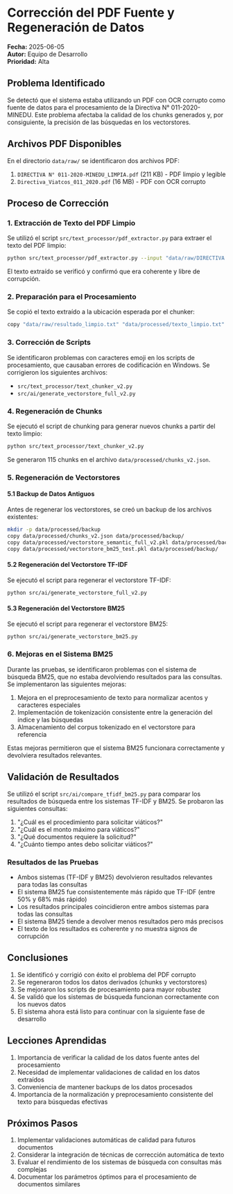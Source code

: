 # Corrección del PDF Fuente y Regeneración de Datos

**Fecha:** 2025-06-05  
**Autor:** Equipo de Desarrollo  
**Prioridad:** Alta  

## Problema Identificado

Se detectó que el sistema estaba utilizando un PDF con OCR corrupto como fuente de datos para el procesamiento de la Directiva N° 011-2020-MINEDU. Este problema afectaba la calidad de los chunks generados y, por consiguiente, la precisión de las búsquedas en los vectorstores.

## Archivos PDF Disponibles

En el directorio `data/raw/` se identificaron dos archivos PDF:

1. `DIRECTIVA N° 011-2020-MINEDU_LIMPIA.pdf` (211 KB) - PDF limpio y legible
2. `Directiva_Viatcos_011_2020.pdf` (16 MB) - PDF con OCR corrupto

## Proceso de Corrección

### 1. Extracción de Texto del PDF Limpio

Se utilizó el script `src/text_processor/pdf_extractor.py` para extraer el texto del PDF limpio:

```bash
python src/text_processor/pdf_extractor.py --input "data/raw/DIRECTIVA N° 011-2020-MINEDU_LIMPIA.pdf" --output "data/raw/resultado_limpio.txt"
```

El texto extraído se verificó y confirmó que era coherente y libre de corrupción.

### 2. Preparación para el Procesamiento

Se copió el texto extraído a la ubicación esperada por el chunker:

```bash
copy "data/raw/resultado_limpio.txt" "data/processed/texto_limpio.txt"
```

### 3. Corrección de Scripts

Se identificaron problemas con caracteres emoji en los scripts de procesamiento, que causaban errores de codificación en Windows. Se corrigieron los siguientes archivos:

- `src/text_processor/text_chunker_v2.py`
- `src/ai/generate_vectorstore_full_v2.py`

### 4. Regeneración de Chunks

Se ejecutó el script de chunking para generar nuevos chunks a partir del texto limpio:

```bash
python src/text_processor/text_chunker_v2.py
```

Se generaron 115 chunks en el archivo `data/processed/chunks_v2.json`.

### 5. Regeneración de Vectorstores

#### 5.1 Backup de Datos Antiguos

Antes de regenerar los vectorstores, se creó un backup de los archivos existentes:

```bash
mkdir -p data/processed/backup
copy data/processed/chunks_v2.json data/processed/backup/
copy data/processed/vectorstore_semantic_full_v2.pkl data/processed/backup/
copy data/processed/vectorstore_bm25_test.pkl data/processed/backup/
```

#### 5.2 Regeneración del Vectorstore TF-IDF

Se ejecutó el script para regenerar el vectorstore TF-IDF:

```bash
python src/ai/generate_vectorstore_full_v2.py
```

#### 5.3 Regeneración del Vectorstore BM25

Se ejecutó el script para regenerar el vectorstore BM25:

```bash
python src/ai/generate_vectorstore_bm25.py
```

### 6. Mejoras en el Sistema BM25

Durante las pruebas, se identificaron problemas con el sistema de búsqueda BM25, que no estaba devolviendo resultados para las consultas. Se implementaron las siguientes mejoras:

1. Mejora en el preprocesamiento de texto para normalizar acentos y caracteres especiales
2. Implementación de tokenización consistente entre la generación del índice y las búsquedas
3. Almacenamiento del corpus tokenizado en el vectorstore para referencia

Estas mejoras permitieron que el sistema BM25 funcionara correctamente y devolviera resultados relevantes.

## Validación de Resultados

Se utilizó el script `src/ai/compare_tfidf_bm25.py` para comparar los resultados de búsqueda entre los sistemas TF-IDF y BM25. Se probaron las siguientes consultas:

1. "¿Cuál es el procedimiento para solicitar viáticos?"
2. "¿Cuál es el monto máximo para viáticos?"
3. "¿Qué documentos requiere la solicitud?"
4. "¿Cuánto tiempo antes debo solicitar viáticos?"

### Resultados de las Pruebas

- Ambos sistemas (TF-IDF y BM25) devolvieron resultados relevantes para todas las consultas
- El sistema BM25 fue consistentemente más rápido que TF-IDF (entre 50% y 68% más rápido)
- Los resultados principales coincidieron entre ambos sistemas para todas las consultas
- El sistema BM25 tiende a devolver menos resultados pero más precisos
- El texto de los resultados es coherente y no muestra signos de corrupción

## Conclusiones

1. Se identificó y corrigió con éxito el problema del PDF corrupto
2. Se regeneraron todos los datos derivados (chunks y vectorstores)
3. Se mejoraron los scripts de procesamiento para mayor robustez
4. Se validó que los sistemas de búsqueda funcionan correctamente con los nuevos datos
5. El sistema ahora está listo para continuar con la siguiente fase de desarrollo

## Lecciones Aprendidas

1. Importancia de verificar la calidad de los datos fuente antes del procesamiento
2. Necesidad de implementar validaciones de calidad en los datos extraídos
3. Conveniencia de mantener backups de los datos procesados
4. Importancia de la normalización y preprocesamiento consistente del texto para búsquedas efectivas

## Próximos Pasos

1. Implementar validaciones automáticas de calidad para futuros documentos
2. Considerar la integración de técnicas de corrección automática de texto
3. Evaluar el rendimiento de los sistemas de búsqueda con consultas más complejas
4. Documentar los parámetros óptimos para el procesamiento de documentos similares

